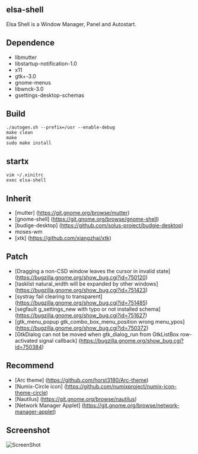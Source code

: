 elsa-shell
-----------

Elsa Shell is a Window Manager, Panel and Autostart.


## Dependence

* libmutter
* libstartup-notification-1.0
* x11
* gtk+-3.0
* gnome-menus
* libwnck-3.0
* gsettings-desktop-schemas


## Build

```
./autogen.sh --prefix=/usr --enable-debug
make clean
make
sudo make install
```


## startx

```
vim ~/.xinitrc
exec elsa-shell
```


## Inherit

* [mutter] (https://git.gnome.org/browse/mutter)
* [gnome-shell] (https://git.gnome.org/browse/gnome-shell)
* [budige-desktop] (https://github.com/solus-project/budgie-desktop)
* moses-wm
* [xtk] (https://github.com/xiangzhai/xtk)


## Patch

* [Dragging a non-CSD window leaves the cursor in invalid state] (https://bugzilla.gnome.org/show_bug.cgi?id=750120)
* [tasklist natural_width will be expanded by other windows] (https://bugzilla.gnome.org/show_bug.cgi?id=751423)
* [systray fail clearing to transparent] (https://bugzilla.gnome.org/show_bug.cgi?id=751485)
* [segfault g_settings_new with typo or not installed schema] (https://bugzilla.gnome.org/show_bug.cgi?id=751627)
* [gtk_menu_popup gtk_combo_box_menu_position wrong menu_ypos] (https://bugzilla.gnome.org/show_bug.cgi?id=750372)
* [GtkDialog can not be moved when gtk_dialog_run from GtkListBox row-activated signal callback] (https://bugzilla.gnome.org/show_bug.cgi?id=750384)


## Recommend

* [Arc theme] (https://github.com/horst3180/Arc-theme)
* [Numix-Circle icon] (https://github.com/numixproject/numix-icon-theme-circle)
* [Nautilus] (https://git.gnome.org/browse/nautilus)
* [Network Manager Applet] (https://git.gnome.org/browse/network-manager-applet)


## Screenshot

![ScreenShot](https://raw.github.com/AOSC-Dev/elsa-shell/master/doc/elsa-shell-snapshot1.png)
